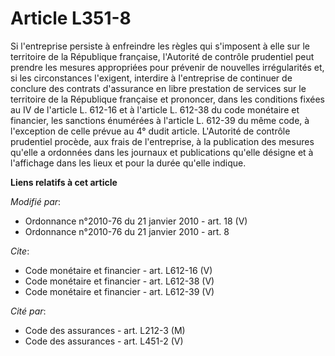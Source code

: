 # Article L351-8

Si l'entreprise persiste à enfreindre les règles qui s'imposent à elle sur le territoire de la République française,
l'Autorité de contrôle prudentiel peut prendre les mesures appropriées pour prévenir de nouvelles irrégularités et, si les
circonstances l'exigent, interdire à l'entreprise de continuer de conclure des contrats d'assurance en libre prestation de
services sur le territoire de la République française et prononcer, dans les conditions fixées au IV de l'article L. 612-16
et à l'article L. 612-38 du code monétaire et financier, les sanctions énumérées à l'article L. 612-39 du même code, à
l'exception de celle prévue au 4° dudit article. L'Autorité de contrôle prudentiel procède, aux frais de l'entreprise, à la
publication des mesures qu'elle a ordonnées dans les journaux et publications qu'elle désigne et à l'affichage dans les lieux
et pour la durée qu'elle indique.

**Liens relatifs à cet article**

_Modifié par_:

  - Ordonnance n°2010-76 du 21 janvier 2010 - art. 18 (V)
  - Ordonnance n°2010-76 du 21 janvier 2010 - art. 8

_Cite_:

  - Code monétaire et financier - art. L612-16 (V)
  - Code monétaire et financier - art. L612-38 (V)
  - Code monétaire et financier - art. L612-39 (V)

_Cité par_:

  - Code des assurances - art. L212-3 (M)
  - Code des assurances - art. L451-2 (V)
